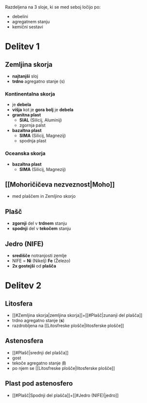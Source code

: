 Razdeljena na 3 sloje, ki se med seboj ločijo po:
- debelini
- agregatnem stanju
- kemični sestavi
# Delitev 1
## Zemljina skorja
- **najtanjši** sloj
- **trdno** agregatno stanje (s)
### Kontinentalna skorja
- je **debela** 
- **višja** kot je **gora** **bolj** je **debela**
- **granitna plast**
	- **SIAL** (Silicij, Aluminij)
	- zgornja palst
- **bazaltna plast**
	- **SIMA** (Silicij, Magnezij)
	- spodnja plast
### Oceanska skorja
- **bazaltna plast**
	- **SIMA** (Silicij, Magnezij)
## [[Mohoričičeva nezveznost|Moho]]
- med plaščem in Zemljino skorjo
## Plašč
- **zgornji** del v **trdnem** stanju
- **spodnji** del v **tekočem** stanju
## Jedro (NIFE)
- **središče** notranjosti zemlje
- NIFE = **Ni** (Nikelj) **Fe** (Železo)
- **2x gostejši** od **plašča**
# Delitev 2
## Litosfera
- [[#Zemljina skorja|zemljina skorja]]+[[#Plašč|zunanji del plašča]]
- trdno agregatno stanje (**s**)
- razdrobljena na [[Litosfreske plošče|litosferske plošče]]
## Astenosfera
- [[#Plašč|srednji del plašča]]
- gost
- tekoče agregatno stanje (**l**)
- po njem se [[Litosfreske plošče|litosferske plošče]]
## Plast pod astenosfero
- [[#Plašč|Spodnji del plašča]]+[[#Jedro (NIFE)|jedro]] 